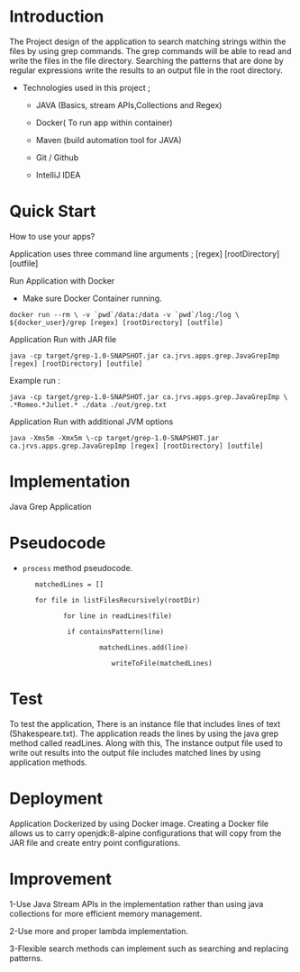 
# Introduction
The Project design of the application to search matching strings within the files by using grep commands. The grep commands will be able to read and write the files in the file directory. Searching the patterns that are done by regular expressions write the results to an output file in the root directory.

- Technologies used in this project ;

  - JAVA (Basics, stream APIs,Collections and Regex)

  - Docker( To run app within container)

  - Maven (build automation tool for JAVA)

  - Git / Github

  - IntelliJ IDEA



# Quick Start
How to use your apps?

Application uses three command line arguments ; [regex] [rootDirectory] [outfile]

Run Application with Docker

- Make sure Docker Container running.

``` docker run --rm \ -v `pwd`/data:/data -v `pwd`/log:/log \ ${docker_user}/grep [regex] [rootDirectory] [outfile] ```

Application Run with JAR file

``` java -cp target/grep-1.0-SNAPSHOT.jar ca.jrvs.apps.grep.JavaGrepImp [regex] [rootDirectory] [outfile] ```

Example run :

```java -cp target/grep-1.0-SNAPSHOT.jar ca.jrvs.apps.grep.JavaGrepImp \ .*Romeo.*Juliet.* ./data ./out/grep.txt```

Application Run with additional JVM options

``` java -Xms5m -Xmx5m \-cp target/grep-1.0-SNAPSHOT.jar ca.jrvs.apps.grep.JavaGrepImp [regex] [rootDirectory] [outfile] ```


# Implementation


Java Grep Application


# Pseudocode

- `process` method pseudocode.




         matchedLines = []
        
         for file in listFilesRecursively(rootDir)
      
                for line in readLines(file)
                
                 if containsPattern(line)
                 
                         matchedLines.add(line)
                         
                            writeToFile(matchedLines)




# Test

To test the application, There is an instance file that includes lines of text (Shakespeare.txt). The application reads the lines by using the java grep method called readLines. Along with this, The instance output file used to write out results into the output file includes matched lines by using application methods.


# Deployment

Application Dockerized by using Docker image. Creating a Docker file allows us to carry openjdk:8-alpine configurations that will copy from the JAR file and create entry point configurations.


# Improvement

1-Use Java Stream APIs in the implementation rather than using java collections for more efficient memory management.

2-Use more and proper lambda implementation.

3-Flexible search methods can implement such as searching and replacing patterns.


